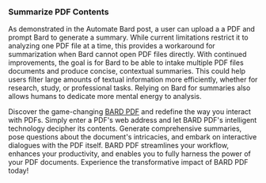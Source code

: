 <h3>Summarize PDF Contents</h3>
<p>As demonstrated in the Automate Bard post, a user can upload a a PDF and prompt Bard to generate a summary. While current limitations restrict it to analyzing one PDF file at a time, this provides a workaround for summarization when Bard cannot open PDF files directly. With continued improvements, the goal is for Bard to be able to intake multiple PDF files documents and produce concise, contextual summaries. This could help users filter large amounts of textual information more efficiently, whether for research, study, or professional tasks. Relying on Bard for summaries also allows humans to dedicate more mental energy to analysis.</p>

Discover the game-changing <a href="https://aibardpdf.com/" title="BARD PDF" target="_blank">BARD PDF</a> and redefine the way you interact with PDFs. Simply enter a PDF's web address and let BARD PDF's intelligent technology decipher its contents. Generate comprehensive summaries, pose questions about the document's intricacies, and embark on interactive dialogues with the PDF itself. BARD PDF streamlines your workflow, enhances your productivity, and enables you to fully harness the power of your PDF documents. Experience the transformative impact of BARD PDF today!

